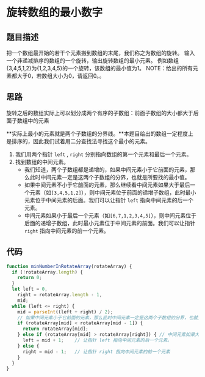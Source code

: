 # 旋转数组的最小数字

## 题目描述

把一个数组最开始的若干个元素搬到数组的末尾，我们称之为数组的旋转。
输入一个非递减排序的数组的一个旋转，输出旋转数组的最小元素。
例如数组{3,4,5,1,2}为{1,2,3,4,5}的一个旋转，该数组的最小值为1。
NOTE：给出的所有元素都大于0，若数组大小为0，请返回0。。

## 思路

旋转之后的数组实际上可以划分成两个有序的子数组：前面子数组的大小都大于后面子数组中的元素

**实际上最小的元素就是两个子数组的分界线。**本题目给出的数组一定程度上是排序的，因此我们试着用二分查找法寻找这个最小的元素。

1. 我们用两个指针 `left` , `right` 分别指向数组的第一个元素和最后一个元素。
2. 找到数组的中间元素。
   - 我们知道，两个子数组都是递增的，如果中间元素小于它前面的元素，那么此时中间元素一定是这两个子数组的分界，也就是所要找的最小值。
   - 如果中间元素不小于它前面的元素，那么继续看中间元素如果大于最后一个元素（如`[3,4,5,1,2]`），则中间元素位于前面的递增子数组，此时最小元素位于中间元素的后面。我们可以让指针 `left` 指向中间元素的后一个元素。
   - 中间元素如果小于最后一个元素（如`[6,7,1,2,3,4,5]`），则中间元素位于后面的递增子数组，此时最小元素位于中间元素的前面。我们可以让指针 `right` 指向中间元素的前一个元素。

## 代码

```javascript
function minNumberInRotateArray(rotateArray) {
  if (!rotateArray.length) {
    return 0;
  }
  let left = 0,
    right = rotateArray.length - 1,
    mid;
  while (left <= right) {
    mid = parseInt((left + right) / 2);
    // 如果中间元素小于它前面的元素，那么此时中间元素一定是这两个子数组的分界，也就是所要找的最小值。
    if (rotateArray[mid] < rotateArray[mid - 1]) {   
      return rotateArray[mid];
    } else if (rotateArray[mid] > rotateArray[right]) { // 中间元素如果大于最后一个元素
      left = mid + 1;    // 让指针 left 指向中间元素的后一个元素。
    } else {
      right = mid - 1;   // 让指针 right 指向中间元素的前一个元素
    }
  }
}
```

